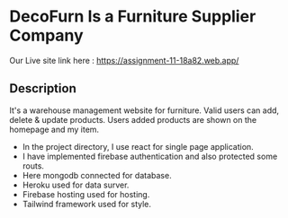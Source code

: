 # DecoFurn Is a Furniture Supplier Company

Our Live site link here : https://assignment-11-18a82.web.app/

## Description
It's a warehouse management website for furniture. Valid users can add, delete &
update products. Users added products are shown on the homepage and my item.

- In the project directory, I use react for single page application. 
- I have implemented firebase authentication and also protected some routs. 
- Here mongodb connected for database. 
- Heroku used for data surver.
- Firebase hosting used for hosting.
- Tailwind framework used for style.


